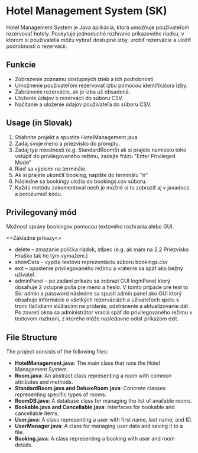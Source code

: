 # Hotel Management System (SK)
Hotel Management System je Java aplikácia, ktorá umožňuje používateľom rezervovať hotely. Poskytuje jednoduché rozhranie príkazového riadku, v ktorom si používatelia môžu vybrať dostupné izby, urobiť rezervácie a uložiť podrobnosti o rezervácii.
## Funkcie
* Zobrazenie zoznamu dostupných izieb a ich podrobností.
* Umožnenie používateľom rezervovať izbu pomocou identifikátora izby.
* Zabránenie rezervácie, ak je izba už obsadená.
* Uloženie údajov o rezervácii do súboru CSV.
* Načítanie a uloženie údajov používateľa do súboru CSV.


## Usage (in Slovak)
1. Stiahnite projekt a spustite HotelManagement.java
2.   Zadaj svoje meno a priezvisko do promptu.
3.   Zadaj typ miestnosti (e.g. StandardRoom5) ak si prajete namiesto toho vstúpiť do privilegovaného režimu, zadajte frázu "Enter Privileged Mode"
4.   Riaď sa výpismi na terminále.
5.   Ak si prajete ukončiť booking, napíšte do terminálu "n"
6.   Následne sa bookingy uložia do bookings.csv súboru.
7.   Každú metódu zakomentoval nech je možné si to zobraziť aj v javadocs a porozumieť kódu.


## Privilegovaný mód

Možnosť správy bookingov pomocou textového rozhrania alebo GUI.

<>Základné príkazy<>

- delete – zmazanie políčka riadok, stĺpec  (e.g. ak mám na 2,2 Priezvisko Hraško tak ho tým vymažem.)
- showData – vypíše textovú reprezentáciu súboru bookings.csv
- exit – opustenie privilegovaného režimu a vrátenie sa späť ako bežný užívateľ.
- adminPanel – po zadaní príkazu sa zobrazí GUI loginPanel ktorý obsahuje 2 vstupné 
polia pre meno a heslo. V tomto prípade pre test to Sú: admin a password
 následne sa spustí admin panel ako GUI ktorý obsahuje informácie o všetkých 
rezerváciách a užívateľoch spolu s tromi tlačidlami slúžiacimi na pridanie, odstránenie 
a aktualizovanie dát. Po zavretí okna sa administrátor vracia späť do privilegovaného 
režimu v textovom rozhraní, z ktorého môže nasledovne odísť príkazom exit.

## File Structure
The project consists of the following files:
* **HotelManagement.java**: The main class that runs the Hotel Management System.
* **Room.java**: An abstract class representing a room with common attributes and methods.
*  **StandardRoom.java and DeluxeRoom.java**: Concrete classes representing specific types of rooms.
*  **RoomDB.java**: A database class for managing the list of available rooms.
*  **Bookable.java and Cancellable.java**: Interfaces for bookable and cancellable items.
*  **User.java**: A class representing a user with first name, last name, and ID.
*  **UserManager.java**: A class for managing user data and saving it to a file.
*  **Booking.java**: A class representing a booking with user and room details.
